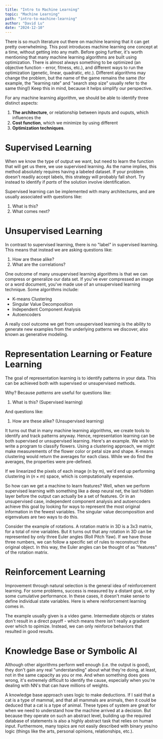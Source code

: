 ```yaml
---
title: "Intro to Machine Learning"
topic: "Machine Learning"
path: "intro-to-machine-learning"
author: "David Lu"
date: "2024-12-10"
---
```


There is so much literature out there on machine learning that it can get pretty overwhelming. This post introduces machine learning one concept at a time, without getting into any math. Before going further, it's worth mentioning that many machine learning algorithms are built using optimization. There is almost always something to be optimized (an objective function - error, fitness, etc.), and different ways to run the optimization (genetic, linear, quadratic, etc.). Different algorithms may change the problem, but the name of the game remains the same (for example, the "learning rate" and "search step size" usually refer to the same thing!) Keep this in mind, because it helps simplify our perspective. 

For any machine learning algorithm, we should be able to identify three distinct aspects:
1. **The architecture**, or relationship between inputs and ouputs, which influences the
2. **Cost function**, which we minimize by using different
3. **Optimization techniques**.

# Supervised Learning

<v-divider></v-divider>

When we know the type of output we want, but need to learn the function that will get us there, we use supervised learning. As the name implies, this method absolutely requires having a labeled dataset. If your problem doesn't readily accept labels, this strategy will probably fall short. Try instead to identify if *parts* of the solution involve identification. 

Supervised learning can be implemented with many architectures, and are usually associated with questions like:
1. What is this?
2. What comes next?

# Unsupervised Learning

<v-divider></v-divider>

In contrast to supervised learning, there is no "label" in supervised learning. This means that instead we are asking questions like:
1. How are these alike?
2. What are the correlations?

One outcome of many unsupervised learning algorithms is that we can compress or generalize our data set. If you've ever compressed an image or a word document, you've made use of an unsupervised learning technique. Some algorithms include:

* K-means Clustering
* Singular Value Decomposition
* Independent Component Analysis
* Autoencoders

A really cool outcome we get from unsupervised learning is the ability to generate new examples from the underlying patterns we discover, also known as generative modeling. 


# Representation Learning or Feature Learning

<v-divider></v-divider>

The goal of representation learning is to identify patterns in your data. This can be achieved both with supervised or unsupervised methods. 

Why? Because *patterns* are useful for questions like:
1. What is this? (Supervised learning)

And questions like:
1. How are these alike? (Unsupervised learning)

It turns out that in many machine learning algorithms, we create tools to identify and track patterns anyway. Hence, representation learning can be both supervised or unsupervised learning. Here's an example. We wish to write a program to classify flowers. Using a clustering approach, we might make measurements of the flower color or petal size and shape. K-means clustering would return the averages for each class. While we do find the averages, the properties were pre-defined. 

If we linearized the pixels of each image (n by m), we'd end up performing clustering in ($n \times m$) space, which is computationally expensive. 

So how can we get a machine to learn features? Well, when we perform supervised learning with something like a deep neural net, the last hidden layer before the output can actually be a set of features. Or in an unsupervised case, independent component analysis and autoencoders achieve this goal by looking for ways to represent the most original information in the fewest variables. The singular value decomposition and eigenvalues are two ways to do this. 

Consider the example of rotations. A rotation matrix in 3D is a 3x3 matrix, for a total of nine variables. But it turns out that any rotation in 3D can be represented by only three Euler angles (Roll Pitch Yaw). If we have those three numbers, we can follow a specific set of rules to reconstruct the original object. In this way, the Euler angles can be thought of as "features" of the rotation matrix. 


# Reinforcement Learning

<v-divider></v-divider>

Improvement through natural selection is the general idea of reinforcement learning. For some problems, success is measured by a distant goal, or by some cumulative performance. In these cases, it doesn't make sense to define individual state variables. Here is where reinforcement learning comes in. 

The example usually given is a video game. Intermediate objects or states don't result in a direct payoff - which means there isn't really a gradient over which to opimize. Instead, we can only reinforce behaviors that resulted in good results. 


# Knowledge Base or Symbolic AI

<v-divider></v-divider>

Although other algorithms perform well enough (i.e. the output is good), they don't gain any real "understanding" about what they're doing, at least, not in the same capacity as you or me. And when something does goes wrong, it's extremely difficult to identify the cause, especially when you're dealing with NN's that can have millions of weights. 

A knowledge base approach uses logic to make deductions. If I said that a cat is a type of mammal, and that all mammals are animals, then it could be deduced that a cat is a type of animal. These types of system are great for when we need to understand how the machine arrived at a decision. But because they operate on such an abstract level, building up the required database of statements is also a highly abstract task that relies on human input. Furthermore, many topics are not easily described with binary yes/no logic (things like the arts, personal opinions, relationships, etc.).






